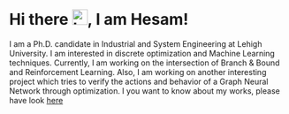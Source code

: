 # Hi there <img src="https://user-images.githubusercontent.com/1303154/88677602-1635ba80-d120-11ea-84d8-d263ba5fc3c0.gif" width="28px" height="28px" alt="hi">, I am Hesam!

I am a Ph.D. candidate in Industrial and System Engineering at Lehigh University. I am interested in discrete optimization and Machine Learning techniques. Currently, I am working on the intersection of Branch & Bound and Reinforcement Learning. Also, I am working on another interesting project which tries to verify the actions and behavior of a Graph Neural Network through optimization. I you want to know about my works, please have look [here](https://hesamshaelaie.github.io/)

<!--
**HesamShaelaie/HesamShaelaie** is a ✨ _special_ ✨ repository because its `README.md` (this file) appears on your GitHub profile.
![Hesam stats](https://github-readme-stats.vercel.app/api?username=hesamshaelaie&show_icons=true&theme=transparent)
Here are some ideas to get you started:

- 🔭 I’m currently working on ...
- 🌱 I’m currently learning ...
- 👯 I’m looking to collaborate on ...
- 🤔 I’m looking for help with ...
- 💬 Ask me about ...
- 📫 How to reach me: ...
- 😄 Pronouns: ...
- ⚡ Fun fact: ...
-->
